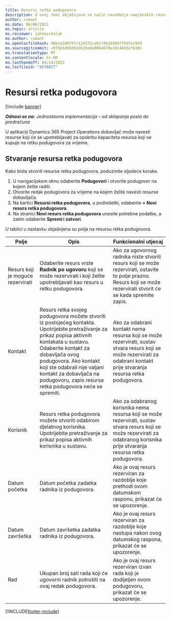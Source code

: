 ```yaml
---
title: Resursi retka podugovora
description: U ovoj temi objašnjava se način navođenja namjenskih resursa koje dobavljač daje za određeni redak podugovora za vrijeme.
author: rumant
ms.date: 08/06/2021
ms.topic: article
ms.reviewer: johnmichalak
ms.author: rumant
ms.openlocfilehash: 96bce2d6797c124331ce0174b16804ff8dfec993
ms.sourcegitcommit: c0792bd65d92db25e0e8864879a19c4b93efb10c
ms.translationtype: MT
ms.contentlocale: hr-HR
ms.lasthandoff: 04/14/2022
ms.locfileid: "8576077"
---
```

# <a name="subcontract-line-resources"></a>Resursi retka podugovora

[!include [banner](../../includes/dataverse-preview.md)]

_**Odnosi se na:** Jednostavna implementacija – od sklapanja posla do predračuna_

U aplikaciji Dynamics 365 Project Operations dobavljač može navesti resurse koji će se upotrebljavati za opskrbu kapaciteta resursa koji se kupuje na retku podugovora za vrijeme.

## <a name="create-subcontract-line-resources"></a>Stvaranje resursa retka podugovora

Kako biste stvorili resurse retka podugovora, poduzmite sljedeće korake.

1. U navigacijskom oknu odaberite **Podugovori** i otvorite podugovor na kojem želite raditi.
2. Otvorite redak podugovora za vrijeme na kojem želite navesti resurse dobavljača.
3. Na kartici **Resursi retka podugovora**, u podrešetki, odaberite **+ Novi resurs retka podugovora**.
4. Na stranici **Novi resurs retka podugovora** unesite potrebne podatke, a zatim odaberite **Spremi i zatvori**.

U tablici u nastavku objašnjena su polja na resursu retka podugovora.

| Polje | Opis | Funkcionalni utjecaj |
| ----- | ----------- | ----------------- |
| Resurs koji je moguće rezervirati | Odaberite resurs vrste **Radnik po ugovoru** koji se može rezervirati i koji želite upotrebljavati kao resurs u retku podugovora.| Ako za ugovornog radnika niste stvorili resurs koji se može rezervirati, ostavite to polje prazno. Resurs koji se može rezervirati stvorit će se kada spremite zapis.  |
| Kontakt | Resurs retka svojeg podugovora možete stvoriti iz postojećeg kontakta. Upotrijebite pretraživanje za prikaz popisa aktivnih kontakata u sustavu. Odaberite kontakt za dobavljača ovog podugovora. Ako kontakt koji ste odabrali nije valjani kontakt za dobavljača na podugovoru, zapis resursa retka podugovora neće se spremiti.| Ako za odabrani kontakt nema resursa koji se može rezervirati, sustav stvara resurs koji se može rezervirati za odabrani kontakt prije stvaranja resursa retka podugovora. |
| Korisnik | Resurs retka podugovora možete stvoriti odabirom djelatnog korisnika. Upotrijebite pretraživanje za prikaz popisa aktivnih korisnika u sustavu.| Ako za odabranog korisnika nema resursa koji se može rezervirati, sustav stvara resurs koji se može rezervirati za odabranog korisnika prije stvaranja resursa retka podugovora. |
| Datum početka | Datum početka zadatka radnika iz podugovora.| Ako je ovaj resurs rezerviran za razdoblje koje prethodi ovom datumskom rasponu, prikazat će se upozorenje. |
| Datum završetka | Datum završetka zadatka radnika iz podugovora.| Ako je ovaj resurs rezerviran za razdoblje koje nastupa nakon ovog datumskog raspona, prikazat će se upozorenje. |
| Rad | Ukupan broj sati rada koji će ugovorni radnik potrošiti na ovaj redak podugovora.| Ako je ovaj resurs rezerviran izvan rada koji je dodijeljen ovom podugovoru, prikazat će se upozorenje. |


[!INCLUDE[footer-include](../../includes/footer-banner.md)]
